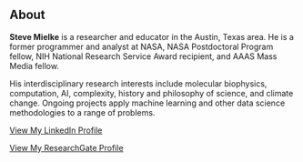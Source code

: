 ## About
<b>Steve Mielke</b> is a researcher and educator in the Austin, Texas area. He is a former programmer and analyst at NASA, NASA Postdoctoral Program fellow, NIH National Research Service Award recipient, and AAAS Mass Media fellow. 

His interdisciplinary research interests include molecular biophysics, computation, AI, complexity, history and philosophy of science, and climate change. Ongoing projects apply machine learning and other data science methodologies to a range of problems. <!--Current focus areas include ... .-->

<a href="https://www.linkedin.com/in/steven-mielke/">View My LinkedIn Profile</a>

<a href="https://www.researchgate.net/profile/Steven_Mielke2">View My ResearchGate Profile</a>



